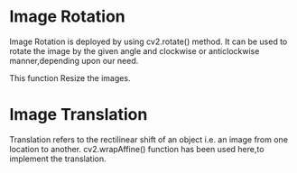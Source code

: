 
# Image Rotation

Image Rotation is deployed by using cv2.rotate() method. It can be used to rotate the image by the given angle and clockwise or anticlockwise manner,depending upon our need.

This function Resize the images.
# Image Translation

Translation refers to the rectilinear shift of an object i.e. an image from one location to another.
cv2.wrapAffine() function has been used here,to implement the translation.
